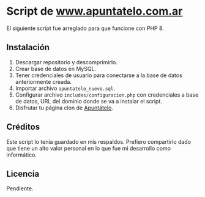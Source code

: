 # Script de www.apuntatelo.com.ar

El siguiente script fue arreglado para que funcione con PHP 8.

## Instalación

1. Descargar repositorio y descomprimirlo.
2. Crear base de datos en MySQL.
3. Tener credenciales de usuario para conectarse a la base de datos anteriormente creada.
4. Importar archivo `apuntatelo_nuevo.sql`.
5. Configurar archivo `includes/configuracion.php` con credenciales a base de datos, URL del dominio donde se va a instalar el script.
6. Disfrutar tu página clon de [Apuntátelo](http://www.apuntatelo.com.ar/).

## Créditos

Este script lo tenía guardado en mis respaldos. Prefiero compartirlo dado que tiene un alto valor personal en lo que fue mi desarrollo como informático.

## Licencia

Pendiente.